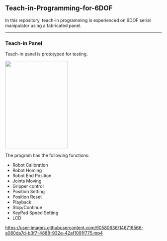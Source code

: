 ## Teach-in-Programming-for-6DOF
In this repository, teach-in programming is experienced on 6DOF serial manipulator using a fabricated panel.

---
### Teach-in Panel
Teach-in panel is prototyped for testing. 
<p align="left"><img src="https://user-images.githubusercontent.com/90580636/146716743-1ff6baf1-b123-459e-9313-7876b5a97c8e.png" width="200" height="280" /></p>

The program has the following functions:
- Robot Calibration
- Robot Homing
- Robot End Position
- Joints Moving 
- Gripper control  
- Position Setting 
- Position Reset
- Playback  
- Stop/Continue
- KeyPad Speed Setting
- LCD




https://user-images.githubusercontent.com/90580636/146716566-a080da7d-b3f7-4888-932e-42af1091f775.mp4

